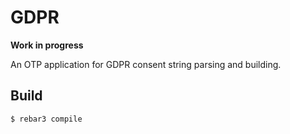 GDPR
=====

**Work in progress**

An OTP application for GDPR consent string parsing and building.

Build
-----

    $ rebar3 compile
